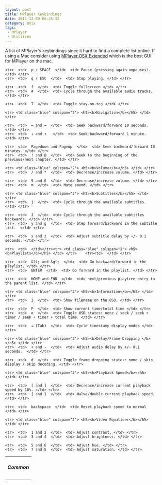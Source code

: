 ```yaml
---
layout: post
title: MPlayer Keybindings
date: 2011-12-09 06:25:32
category: Unix
tags:
 - MPlayer
 - Utilities
---
```


A list of MPlayer's keybindings since it hard to find a complete list online.
If using a Mac consider using [MPlayer OSX Extended](/projects/mplayer-osx-extended/ "MPlayer OSX Extended") which is the best GUI for MPlayer on the mac.

<table class="dots" summary="Two column table with heading" border="0" cellpadding="5" cellspacing="0" width="100%">
	<tbody><tr> <td class="blue" colspan="2"> <h5><b>Common </b></h5> </td> </tr>

	<tr>  <td>  p / SPACE  </td>  <td> Pause (pressing again unpauses). </td> </tr>
	<tr>  <td>  q / ESC  </td>  <td> Stop playing. </td> </tr>

	<tr>  <td>  f  </td>  <td> Toggle fullscreen </td> </tr>
	<tr>  <td>  #  </td>  <td> Cycle through the available audio tracks. </td> </tr>

	<tr>  <td>  T  </td>  <td> Toggle stay-on-top </td> </tr>

	<tr> <td class="blue" colspan="2"> <h5><b>Navigation</b></h5> </td> </tr>

	<tr>  <td>  ← and →  </td>  <td> Seek backward/forward 10 seconds. </td> </tr>
	<tr>  <td>  ↓ and ↑   </td>  <td> Seek backward/forward 1 minute. </td> </tr>

	<tr>  <td>  Pagedown and Pageup  </td>  <td> Seek backward/forward 10 minutes. </td> </tr>
	<tr>  <td>  ! and @  </td>  <td> Seek to the beginning of the previous/next chapter. </td> </tr>

	<tr> <td class="blue" colspan="2"> <h5><b>Volume</b></h5> </td> </tr>
	<tr>  <td>  / and *  </td>  <td> Decrease/increase volume. </td> </tr>

	<tr>  <td>  9 and 0  </td>  <td> Decrease/increase volume. </td> </tr>
	<tr>  <td>  m  </td>  <td> Mute sound. </td> </tr>

	<tr> <td class="blue" colspan="2"> <h5><b>Subtitles</b></h5> </td> </tr>
	<tr>  <td>  j  </td>  <td> Cycle through the available subtitles. </td> </tr>

	<tr>  <td>  J  </td>  <td> Cycle through the available subtitles backwards. </td> </tr>
	<tr>  <td>  y and g  </td>  <td> Step forward/backward in the subtitle list.  </td> </tr>

	<tr>  <td>  x and z  </td>  <td> Adjust subtitle delay by +/- 0.1 seconds. </td> </tr>

	<tr>  <td>  </td></tr><tr> <td class="blue" colspan="2"> <h5><b>Playlists</b></h5> </td> </tr>    <tr><td>  </td> </tr>

	<tr>  <td>  &lt; and &gt;  </td>  <td> Go backward/forward in the playlist. </td> </tr>
	<tr>  <td>  ENTER  </td>  <td> Go forward in the playlist. </td> </tr>

	<tr>  <td>  HOME and END  </td>  <td> next/previous playtree entry in the parent list. </td> </tr>
	
	<tr> <td class="blue" colspan="2"> <h5><b>Information</b></h5> </td> </tr>
	<tr>  <td>  I  </td>  <td> Show filename on the OSD. </td> </tr>

	<tr>  <td>  P  </td>  <td> Show current time/total time </td> </tr>
	<tr>  <td>  o  </td>  <td> Toggle OSD states: none / seek / seek + timer / seek + timer + total time. </td> </tr>

	<tr>  <td>  ⇥ (Tab)  </td>  <td> Cycle timestamp display modes </td> </tr>

	<tr> <td class="blue" colspan="2"> <h5><b>Delay/Frame Dropping </b></h5> </td> </tr>  
	<tr>  <td>  + and -  </td>  <td> Adjust audio delay by +/- 0.1 seconds.  </td> </tr>

	<tr>  <td>  d  </td>  <td> Toggle frame dropping states: none / skip display / skip decoding. </td> </tr>

	<tr> <td class="blue" colspan="2"> <h5><b>Playback Speed</b></h5> </td> </tr>

	<tr>  <td>  [ and ]  </td>  <td> Decrease/increase current playback speed by 10%. </td> </tr>
	<tr>  <td>  { and }  </td>  <td> Halve/double current playback speed. </td> </tr>

	<tr>  <td>  backspace  </td>  <td> Reset playback speed to normal </td> </tr>

	<tr> <td class="blue" colspan="2"> <h5><b>Video Equaliser</b></h5> </td> </tr>

	<tr>  <td>  1 and 2  </td>  <td> Adjust contrast. </td> </tr>
	<tr>  <td>  3 and 4  </td>  <td> Adjust brightness. </td> </tr>

	<tr>  <td>  5 and 6  </td>  <td> Adjust hue. </td> </tr>
	<tr>  <td>  7 and 8  </td>  <td> Adjust saturation. </td> </tr>

	
</tbody></table>